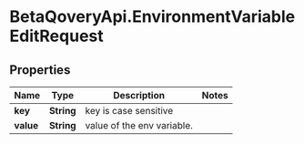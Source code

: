 # BetaQoveryApi.EnvironmentVariableEditRequest

## Properties

Name | Type | Description | Notes
------------ | ------------- | ------------- | -------------
**key** | **String** | key is case sensitive | 
**value** | **String** | value of the env variable. | 


